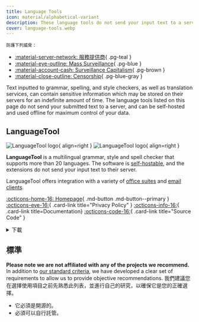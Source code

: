 ```yaml
---
title: Language Tools
icon: material/alphabetical-variant
description: These language tools do not send your input text to a server and can be used offline and self-hosted.
cover: language-tools.webp
---
```


<small>防護下列威脅：</small>

- [:material-server-network: 服務提供商](basics/common-threats.md#privacy-from-service-providers){ .pg-teal }
- [:material-eye-outline: Mass Surveillance](basics/common-threats.md#mass-surveillance-programs){ .pg-blue }
- [:material-account-cash: Surveillance Capitalism](basics/common-threats.md#surveillance-as-a-business-model){ .pg-brown }
- [:material-close-outline: Censorship](basics/common-threats.md#avoiding-censorship){ .pg-blue-gray }

Text inputted to grammar, spelling, and style checkers, as well as translation services, can contain sensitive information which may be stored on their servers for an indefinite amount of time. The language tools listed on this page do not send your submitted text to a server, and can be self-hosted and used offline for maximum control of your data.

## LanguageTool

<div class="admonition recommendation" markdown>

![LanguageTool logo](assets/img/language-tools/languagetool.svg#only-light){ align=right }
![LanguageTool logo](assets/img/language-tools/languagetool-dark.svg#only-dark){ align=right }

**LanguageTool** is a multilingual grammar, style and spell checker that supports more than 20 languages. The software is [self-hostable](https://dev.languagetool.org/http-server), and the extensions do not send your input text to their server.

LanguageTool offers integration with a variety of [office suites](https://languagetool.org/services#text_editors) and [email clients](https://languagetool.org/services#mail_clients).

[:octicons-home-16: Homepage](https://languagetool.org){ .md-button .md-button--primary }
[:octicons-eye-16:](https://languagetool.org/legal/privacy){ .card-link title="Privacy Policy" }
[:octicons-info-16:](https://languagetooler.freshdesk.com/en/support/solutions){ .card-link title=Documentation}
[:octicons-code-16:](https://github.com/languagetool-org){ .card-link title="Source Code" }

<details class="downloads" markdown>
<summary>下載</summary>

- [:simple-appstore: App Store](https://apps.apple.com/app/id1534275760)
- [:fontawesome-brands-windows: Windows](https://languagetool.org/windows-desktop)
- [:simple-apple: macOS](https://languagetool.org/mac-desktop)
- [:simple-firefoxbrowser: Firefox](https://addons.mozilla.org/firefox/addon/languagetool)
- [:simple-googlechrome: Chrome](https://chrome.google.com/webstore/detail/grammar-and-spell-checker/oldceeleldhonbafppcapldpdifcinji)
- [:fontawesome-brands-edge: Edge](https://microsoftedge.microsoft.com/addons/detail/hfjadhjooeceemgojogkhlppanjkbobc)
- [:simple-safari: Safari](https://apps.apple.com/app/id1534275760)

</details>

</div>

## 標準

**Please note we are not affiliated with any of the projects we recommend.** In addition to [our standard criteria](about/criteria.md), we have developed a clear set of requirements to allow us to provide objective recommendations. 我們建議您在選擇使用項目之前先熟悉此列表，並進行自己的研究，以確保它是您的正確選擇。

- 它必須是開源的。
- 必須可以自行託管。
